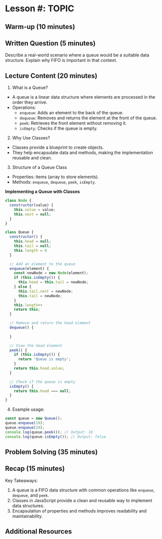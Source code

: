 # Lesson #: TOPIC

## Warm-up (10 minutes)

## Written Question (5 minutes)
Describe a real-world scenario where a queue would be a suitable data structure. Explain why FIFO is important in that context.

## Lecture Content (20 minutes)
1. What is a Queue?
- A queue is a linear data structure where elements are processed in the order they arrive.
- Operations:
    - `enqueue`: Adds an element to the back of the queue.
    - `dequeue`: Removes and returns the element at the front of the queue.
    - `peek`: Retrieves the front element without removing it.
    - `isEmpty`: Checks if the queue is empty.

2. Why Use Classes?
- Classes provide a blueprint to create objects.
- They help encapsulate data and methods, making the implementation reusable and clean.

3. Structure of a Queue Class
- Properties: items (array to store elements).
- Methods: `enqueue`, `dequeue`, `peek`, `isEmpty`.

**Implementing a Queue with Classes**
```javascript 
class Node {
  constructor(value) {
    this.value = value;
    this.next = null;
  }
}

class Queue {
  constructor() {
    this.head = null;
    this.tail = null;
    this.length = 0
  }

  // Add an element to the queue
  enqueue(element) {
    const newNode = new Node(element);
    if (this.isEmpty()) {
      this.head = this.tail = newNode;
    } else {
      this.tail.next = newNode;
      this.tail = newNode;
    }
    this.length++
    return this;
  }

  // Remove and return the head element
  dequeue() {
    
  }

  // View the head element
  peek() {
    if (this.isEmpty()) {
      return 'Queue is empty';
    }
    return this.head.value;
  }

  // Check if the queue is empty
  isEmpty() {
    return this.head === null;
  }
}
```

4. Example usage: 
```js
const queue = new Queue();
queue.enqueue(10);
queue.enqueue(20);
console.log(queue.peek()); // Output: 10
console.log(queue.isEmpty()); // Output: false
```

## Problem Solving (35 minutes)

## Recap (15 minutes)
Key Takeaways:
1. A queue is a FIFO data structure with common operations like `enqueue`, `dequeue`, and `peek`.
2. Classes in JavaScript provide a clean and reusable way to implement data structures.
3. Encapsulation of properties and methods improves readability and maintainability.
## Additional Resources
